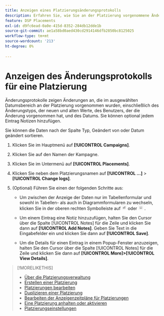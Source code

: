 ```yaml
---
title: Anzeigen eines Platzierungsänderungsprotokolls
description: Erfahren Sie, wie Sie an der Platzierung vorgenommene Änderungen anzeigen können.
feature: DSP Placements
exl-id: d9fc6ead-0a0e-415d-8352-284db12dde1b
source-git-commit: ae1a58bd0aed430cd2914146dfb2850bc8125025
workflow-type: tm+mt
source-wordcount: '213'
ht-degree: 0%

---
```


# Anzeigen des Änderungsprotokolls für eine Platzierung

Änderungsprotokolle zeigen Änderungen an, die im ausgewählten Datumsbereich an der Platzierung vorgenommen wurden, einschließlich des Änderungstyps, der neuen und alten Werte, des Benutzers, der die Änderung vorgenommen hat, und des Datums. Sie können optional jedem Eintrag Notizen hinzufügen.

Sie können die Daten nach der Spalte Typ, Geändert von oder Datum geändert sortieren.

1. Klicken Sie im Hauptmenü auf **[!UICONTROL Campaigns]**.

1. Klicken Sie auf den Namen der Kampagne.

1. Klicken Sie im Untermenü auf **[!UICONTROL Placements]**.

1. Klicken Sie neben dem Platzierungsnamen auf **[!UICONTROL ...]** > **[!UICONTROL Change logs]**.

1. (Optional) Führen Sie einen der folgenden Schritte aus:

   * Um zwischen der Anzeige der Daten nur im Tabellenformular und sowohl in Tabellen- als auch in Diagrammformularen zu wechseln, klicken Sie in der oberen rechten Symbolleiste auf ![Tabellen- und Diagrammansicht](/help/dsp/assets/table-plus-chart-view.png "Tabellen- und Diagrammansicht") oder ![Tabellenansicht](/help/dsp/assets/table-view.png "Tabellenansicht") .

   * Um einem Eintrag eine Notiz hinzuzufügen, halten Sie den Cursor über die Spalte [!UICONTROL Notes] für die Zeile und klicken Sie dann auf **[!UICONTROL Add Notes]**. Geben Sie Text in die Eingabefelder ein und klicken Sie dann auf **[!UICONTROL Save]**.

   * Um die Details für einen Eintrag in einem Popup-Fenster anzuzeigen, halten Sie den Cursor über die Spalte [!UICONTROL Notes] für die Zeile und klicken Sie dann auf **[!UICONTROL More]>[!UICONTROL View Details]**.


>[!MORELIKETHIS]
>
>* [Über die Platzierungsverwaltung](placement-about.md)
>* [Erstellen einer Platzierung](placement-create.md)
>* [Platzierungen bearbeiten](placement-edit.md)
>* [Duplizieren einer Platzierung](placement-duplicate.md)
>* [Bearbeiten der Anzeigenzeitpläne für Platzierungen](placement-edit-ad-schedule.md)
>* [Eine Platzierung anhalten oder aktivieren](placement-pause-activate.md)
>* [Platzierungseinstellungen](placement-settings.md)
